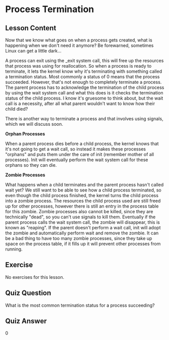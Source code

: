 # Process Termination

## Lesson Content

Now that we know what goes on when a process gets created, what is happening when we don't need it anymore? Be forewarned, sometimes Linux can get a little dark...

A process can exit using the _exit system call, this will free up the resources that process was using for reallocation. So when a process is ready to terminate, it lets the kernel know why it's terminating with something called a termination status. Most commonly a status of 0 means that the process succeeded. However, that's not enough to completely terminate a process. The parent process has to acknowledge the termination of the child process by using the wait system call and what this does is it checks the termination status of the child process. I know it's gruesome to think about, but the wait call is a necessity, after all what parent wouldn't want to know how their child died?

There is another way to terminate a process and that involves using signals, which we will discuss soon.

<b>Orphan Processes</b>

When a parent process dies before a child process, the kernel knows that it's not going to get a wait call, so instead it makes these processes "orphans" and puts them under the care of init (remember mother of all processes). Init will eventually perform the wait system call for these orphans so they can die.

<b>Zombie Processes</b>

What happens when a child terminates and the parent process hasn't called wait yet? We still want to be able to see how a child process terminated, so even though the child process finished, the kernel turns the child process into a zombie process. The resources the child process used are still freed up for other processes, however there is still an entry in the process table for this zombie. Zombie processes also cannot be killed, since they are technically "dead", so you can't use signals to kill them. Eventually if the parent process calls the wait system call, the zombie will disappear, this is known as "reaping". If the parent doesn't perform a wait call, init will adopt the zombie and automatically perform wait and remove the zombie. It can be a bad thing to have too many zombie processes, since they take up space on the process table, if it fills up it will prevent other processes from running.

## Exercise

No exercises for this lesson.

## Quiz Question

What is the most common termination status for a process succeeding?

## Quiz Answer

0
